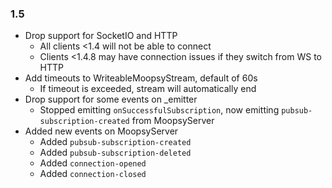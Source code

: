 ### 1.5
- Drop support for SocketIO and HTTP
    - All clients <1.4 will not be able to connect
    - Clients <1.4.8 may have connection issues if they switch from WS to HTTP
- Add timeouts to WriteableMoopsyStream, default of 60s
    - If timeout is exceeded, stream will automatically end
- Drop support for some events on _emitter
    - Stopped emitting `onSuccessfulSubscription`, now emitting `pubsub-subscription-created` from MoopsyServer
- Added new events on MoopsyServer
    - Added `pubsub-subscription-created`
    - Added `pubsub-subscription-deleted`
    - Added `connection-opened`
    - Added `connection-closed`
